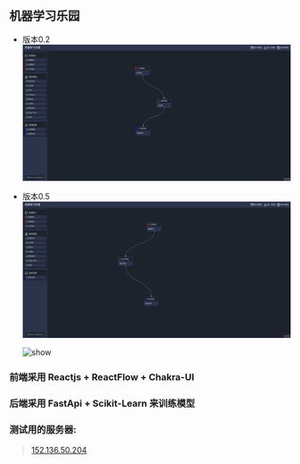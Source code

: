 ## 机器学习乐园

- 版本0.2
  ![](./screen2.png 'front page')

- 版本0.5
  ![](./screen3.png 'front page')

  ![show](./sample.gif)

### 前端采用 Reactjs + ReactFlow + Chakra-UI

### 后端采用 FastApi + Scikit-Learn 来训练模型

### 测试用的服务器:

> [152.136.50.204](http://152.136.50.204:7000/)
